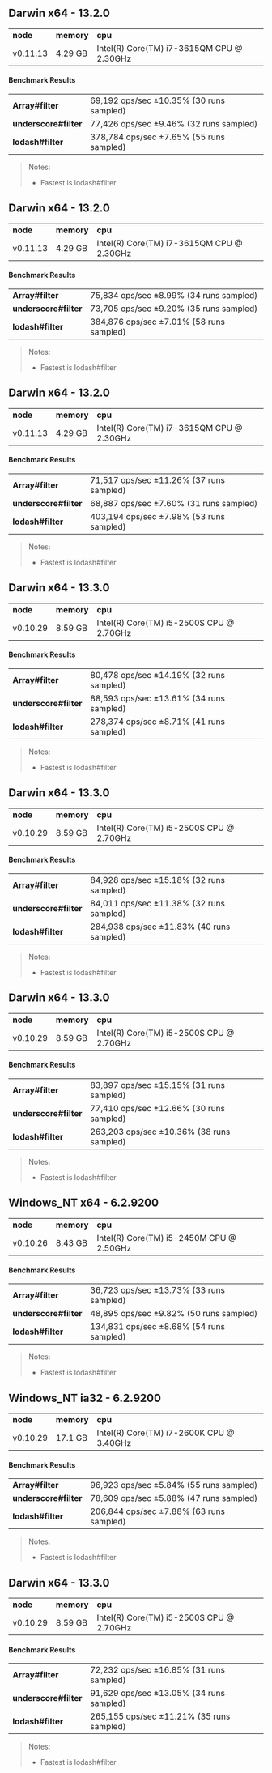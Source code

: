 Darwin x64 - 13.2.0
-----

<table><tr><td><b>node</b></td><td><b>memory</b></td><td><b>cpu</b></td></tr><tr><td>v0.11.13</td><td>4.29 GB</td><td>Intel(R) Core(TM) i7-3615QM CPU @ 2.30GHz</td></tr></table>

#### Benchmark Results ####

<table><tr><td><b>Array#filter</b></td><td>69,192 ops/sec ±10.35% (30 runs sampled)
</td></tr><tr><td><b>underscore#filter</b></td><td>77,426 ops/sec ±9.46% (32 runs sampled)
</td></tr><tr><td><b>lodash#filter</b></td><td>378,784 ops/sec ±7.65% (55 runs sampled)
</td></tr></table>

> Notes:
> - Fastest is lodash#filter


Darwin x64 - 13.2.0
-----

<table><tr><td><b>node</b></td><td><b>memory</b></td><td><b>cpu</b></td></tr><tr><td>v0.11.13</td><td>4.29 GB</td><td>Intel(R) Core(TM) i7-3615QM CPU @ 2.30GHz</td></tr></table>

#### Benchmark Results ####

<table><tr><td><b>Array#filter</b></td><td>75,834 ops/sec ±8.99% (34 runs sampled)
</td></tr><tr><td><b>underscore#filter</b></td><td>73,705 ops/sec ±9.20% (35 runs sampled)
</td></tr><tr><td><b>lodash#filter</b></td><td>384,876 ops/sec ±7.01% (58 runs sampled)
</td></tr></table>

> Notes:
> - Fastest is lodash#filter


Darwin x64 - 13.2.0
-----

<table><tr><td><b>node</b></td><td><b>memory</b></td><td><b>cpu</b></td></tr><tr><td>v0.11.13</td><td>4.29 GB</td><td>Intel(R) Core(TM) i7-3615QM CPU @ 2.30GHz</td></tr></table>

#### Benchmark Results ####

<table><tr><td><b>Array#filter</b></td><td>71,517 ops/sec ±11.26% (37 runs sampled)
</td></tr><tr><td><b>underscore#filter</b></td><td>68,887 ops/sec ±7.60% (31 runs sampled)
</td></tr><tr><td><b>lodash#filter</b></td><td>403,194 ops/sec ±7.98% (53 runs sampled)
</td></tr></table>

> Notes:
> - Fastest is lodash#filter


Darwin x64 - 13.3.0
-----

<table><tr><td><b>node</b></td><td><b>memory</b></td><td><b>cpu</b></td></tr><tr><td>v0.10.29</td><td>8.59 GB</td><td>Intel(R) Core(TM) i5-2500S CPU @ 2.70GHz</td></tr></table>

#### Benchmark Results ####

<table><tr><td><b>Array#filter</b></td><td>80,478 ops/sec ±14.19% (32 runs sampled)
</td></tr><tr><td><b>underscore#filter</b></td><td>88,593 ops/sec ±13.61% (34 runs sampled)
</td></tr><tr><td><b>lodash#filter</b></td><td>278,374 ops/sec ±8.71% (41 runs sampled)
</td></tr></table>

> Notes:
> - Fastest is lodash#filter


Darwin x64 - 13.3.0
-----

<table><tr><td><b>node</b></td><td><b>memory</b></td><td><b>cpu</b></td></tr><tr><td>v0.10.29</td><td>8.59 GB</td><td>Intel(R) Core(TM) i5-2500S CPU @ 2.70GHz</td></tr></table>

#### Benchmark Results ####

<table><tr><td><b>Array#filter</b></td><td>84,928 ops/sec ±15.18% (32 runs sampled)
</td></tr><tr><td><b>underscore#filter</b></td><td>84,011 ops/sec ±11.38% (32 runs sampled)
</td></tr><tr><td><b>lodash#filter</b></td><td>284,938 ops/sec ±11.83% (40 runs sampled)
</td></tr></table>

> Notes:
> - Fastest is lodash#filter


Darwin x64 - 13.3.0
-----

<table><tr><td><b>node</b></td><td><b>memory</b></td><td><b>cpu</b></td></tr><tr><td>v0.10.29</td><td>8.59 GB</td><td>Intel(R) Core(TM) i5-2500S CPU @ 2.70GHz</td></tr></table>

#### Benchmark Results ####

<table><tr><td><b>Array#filter</b></td><td>83,897 ops/sec ±15.15% (31 runs sampled)
</td></tr><tr><td><b>underscore#filter</b></td><td>77,410 ops/sec ±12.66% (30 runs sampled)
</td></tr><tr><td><b>lodash#filter</b></td><td>263,203 ops/sec ±10.36% (38 runs sampled)
</td></tr></table>

> Notes:
> - Fastest is lodash#filter


Windows_NT x64 - 6.2.9200
-----

<table><tr><td><b>node</b></td><td><b>memory</b></td><td><b>cpu</b></td></tr><tr><td>v0.10.26</td><td>8.43 GB</td><td>Intel(R) Core(TM) i5-2450M CPU @ 2.50GHz</td></tr></table>

#### Benchmark Results ####

<table><tr><td><b>Array#filter</b></td><td>36,723 ops/sec ±13.73% (33 runs sampled)
</td></tr><tr><td><b>underscore#filter</b></td><td>48,895 ops/sec ±9.82% (50 runs sampled)
</td></tr><tr><td><b>lodash#filter</b></td><td>134,831 ops/sec ±8.68% (54 runs sampled)
</td></tr></table>

> Notes:
> - Fastest is lodash#filter

Windows_NT ia32 - 6.2.9200
-----

<table><tr><td><b>node</b></td><td><b>memory</b></td><td><b>cpu</b></td></tr><tr><td>v0.10.29</td><td>17.1 GB</td><td>Intel(R) Core(TM) i7-2600K CPU @ 3.40GHz</td></tr></table>

#### Benchmark Results ####

<table><tr><td><b>Array#filter</b></td><td>96,923 ops/sec ±5.84% (55 runs sampled)
</td></tr><tr><td><b>underscore#filter</b></td><td>78,609 ops/sec ±5.88% (47 runs sampled)
</td></tr><tr><td><b>lodash#filter</b></td><td>206,844 ops/sec ±7.88% (63 runs sampled)
</td></tr></table>

> Notes:
> - Fastest is lodash#filter


Darwin x64 - 13.3.0
-----

<table><tr><td><b>node</b></td><td><b>memory</b></td><td><b>cpu</b></td></tr><tr><td>v0.10.29</td><td>8.59 GB</td><td>Intel(R) Core(TM) i5-2500S CPU @ 2.70GHz</td></tr></table>

#### Benchmark Results ####

<table><tr><td><b>Array#filter</b></td><td>72,232 ops/sec ±16.85% (31 runs sampled)
</td></tr><tr><td><b>underscore#filter</b></td><td>91,629 ops/sec ±13.05% (34 runs sampled)
</td></tr><tr><td><b>lodash#filter</b></td><td>265,155 ops/sec ±11.21% (35 runs sampled)
</td></tr></table>

> Notes:
> - Fastest is lodash#filter


